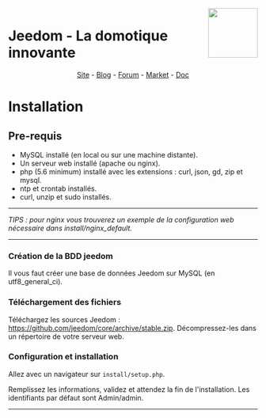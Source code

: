 <img align="right" src="https://www.jeedom.com/site/logo.png" width="100">

# Jeedom - La domotique innovante #
<p align="center">
<a href="https://www.jeedom.com/site">Site</a>  -
<a href="https://www.jeedom.com/blog">Blog</a>  -
<a href="https://www.jeedom.com/forum">Forum</a>  -
<a href="https://www.jeedom.com/market">Market</a>  -
<a href="https://www.jeedom.com/doc">Doc</a>
</p>

# Installation #

## Pre-requis
- MySQL installé (en local ou sur une machine distante).
- Un serveur web installé (apache ou nginx).
- php (5.6 minimum) installé avec les extensions : curl, json, gd, zip et mysql.
- ntp et crontab installés.
- curl, unzip et sudo installés.

---
*TIPS : pour nginx vous trouverez un exemple de la configuration web nécessaire dans install/nginx_default.*

---

### Création de la BDD jeedom

Il vous faut créer une base de données Jeedom sur MySQL (en utf8_general_ci).

### Téléchargement des fichiers

Téléchargez les sources Jeedom : https://github.com/jeedom/core/archive/stable.zip.
Décompressez-les dans un répertoire de votre serveur web.

### Configuration et installation

Allez avec un navigateur sur `install/setup.php`.

Remplissez les informations, validez et attendez la fin de l'installation.
Les identifiants par défaut sont Admin/admin.

---
